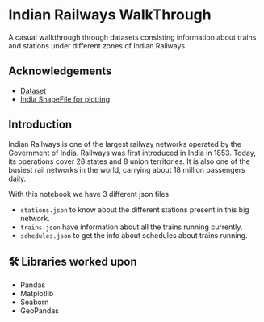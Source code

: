 
# Indian Railways WalkThrough

A casual walkthrough through datasets consisting information about trains and stations under different zones of Indian Railways.

## Acknowledgements

 - [Dataset](https://www.kaggle.com/sripaadsrinivasan/indian-railways-dataset)
 - [India ShapeFile for plotting](https://www.indianremotesensing.com/2017/01/Download-India-shapefile-with-kashmir.html)
 
  
## Introduction

Indian Railways is one of the largest railway networks operated by the Government of India. Railways was first introduced in India in 1853. Today, its operations cover 28 states and 8 union territories. It is also one of the busiest rail networks in the world, carrying about 18 million passengers daily.

With this notebook we have 3 different json files 

- `stations.json` to know about the different stations present in this big network.
- `trains.json` have information about all the trains running currently.
- `schedules.json` to get the info about schedules about trains running.

## 🛠 Libraries worked upon

- Pandas
- Matplotlib
- Seaborn 
- GeoPandas
